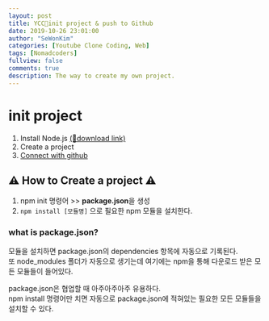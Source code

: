 ```yaml
---
layout: post
title: YCC📄init project & push to Github
date: 2019-10-26 23:01:00
author: "SeWonKim"
categories: [Youtube Clone Coding, Web]
tags: [Nomadcoders]
fullview: false
comments: true
description: The way to create my own project.
---
```


# init project
1. Install Node.js [(🔗download link)](https://nodejs.org/ko/download/)
2. Create a project 
3. [Connect with github](https://sewonkimm.github.io/youtube%20clone%20coding/2019/07/30/gothub.html)

## ⚠ How to Create a project ⚠

1. npm init 명령어 >> **package.json**을 생성
2. `npm install [모듈명]` 으로 필요한 npm 모듈을 설치한다.

### what is package.json?
모듈을 설치하면 package.json의 dependencies 항목에 자동으로 기록된다.  
또 node_modules 폴더가 자동으로 생기는데 여기에는 npm을 통해 다운로드 받은 모든 모듈들이 들어있다.

package.json은 협업할 때 아주아주아주 유용하다.       
npm install 명령어만 치면 자동으로 package.json에 적혀있는 필요한 모든 모듈들을 설치할 수 있다.
